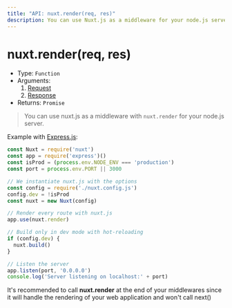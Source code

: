 ```yaml
---
title: "API: nuxt.render(req, res)"
description: You can use Nuxt.js as a middleware for your node.js server.
---
```


# nuxt.render(req, res)

- Type: `Function`
- Arguments:
  1. [Request](https://nodejs.org/api/http.html#http_class_http_incomingmessage)
  2. [Response](https://nodejs.org/api/http.html#http_class_http_serverresponse)
- Returns: `Promise`

> You can use nuxt.js as a middleware with `nuxt.render` for your node.js server.

Example with [Express.js](https://github.com/expressjs/express):
```js
const Nuxt = require('nuxt')
const app = require('express')()
const isProd = (process.env.NODE_ENV === 'production')
const port = process.env.PORT || 3000

// We instantiate nuxt.js with the options
const config = require('./nuxt.config.js')
config.dev = !isProd
const nuxt = new Nuxt(config)

// Render every route with nuxt.js
app.use(nuxt.render)

// Build only in dev mode with hot-reloading
if (config.dev) {
  nuxt.build()
}

// Listen the server
app.listen(port, '0.0.0.0')
console.log('Server listening on localhost:' + port)
```

<div class="Alert">

It's recommended to call **nuxt.render** at the end of your middlewares since it will handle the rendering of your web application and won't call next()

</div>
